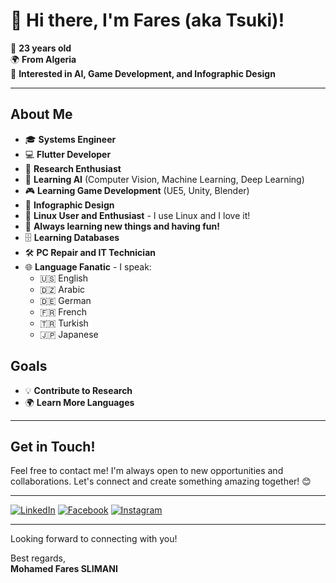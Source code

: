 # 👋 Hi there, I'm Fares (aka Tsuki)!

🎂 **23 years old**  
🌍 **From Algeria**  
🎨 **Interested in AI, Game Development, and Infographic Design**

---

## About Me

- 🎓 **Systems Engineer**
- 💻 **Flutter Developer**
- 🧠 **Research Enthusiast**
- 🤖 **Learning AI** (Computer Vision, Machine Learning, Deep Learning)
- 🎮 **Learning Game Development** (UE5, Unity, Blender)
- 🎨 **Infographic Design**
- 🐧 **Linux User and Enthusiast** - I use Linux and I love it!
- 🌟 **Always learning new things and having fun!**
- 🗄️ **Learning Databases**
- 🛠️ **PC Repair and IT Technician**
- 🌐 **Language Fanatic** - I speak:
  - 🇺🇸 English
  - 🇩🇿 Arabic
  - 🇩🇪 German
  - 🇫🇷 French
  - 🇹🇷 Turkish
  - 🇯🇵 Japanese


## Goals

- 💡 **Contribute to Research**
- 🌍 **Learn More Languages**

---

## Get in Touch!

Feel free to contact me! I'm always open to new opportunities and collaborations. Let's connect and create something amazing together! 😊

---

[![LinkedIn](https://img.shields.io/badge/LinkedIn-Fares%20Slimani-0077B5?style=for-the-badge&logo=linkedin&logoColor=white)](https://www.linkedin.com/in/faresslimani01/)
[![Facebook](https://img.shields.io/badge/Facebook-Mohamed%20Fares%20Slimani-1877F2?style=for-the-badge&logo=facebook&logoColor=white)](https://web.facebook.com/mfaresSlimani)
[![Instagram](https://img.shields.io/badge/Instagram-@tsuki_699-E4405F?style=for-the-badge&logo=instagram&logoColor=white)](https://www.instagram.com/tsuki_699/)

---

Looking forward to connecting with you!

Best regards,  
**Mohamed Fares SLIMANI**
